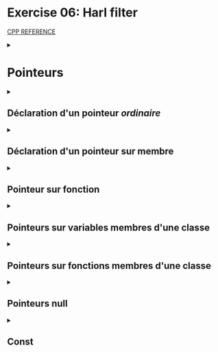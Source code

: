 # Exercise 06: Harl filter

[CPP REFERENCE](https://en.cppreference.com/w/cpp/language/pointer)

<details><summary>

# Pointeurs

</summary>
- Il n'y a pas de pointeurs sur références. Une référence est déjà un alias pour une variable existante, et elle n'a pas d'adresse mémoire distincte.

Exemple incorrect :
```c++
int a = 10;
int &ref = a;
int *ptr = &ref; Incorrect : Pointeur vers une référence
```
- Pointeur sur pointeur est autorisé.
- Déréférencement : Opérateur d'indirection (*) ou "opérateur de déréférencement" est utilisé pour accéder à la valeur de l'objet auquel un pointeur pointe.

</details>

<details><summary>

## Déclaration d'un pointeur _ordinaire_

</summary>

```c++
* attr(optional) cv(optional) declarator
```
où `cv` = `const` / `volatile`.

P.ex. déclarer `D` comme pointeur sur le type déterminé par `S` :

```c++
S* D
```

</details>

<details><summary>

## Déclaration d'un pointeur sur membre

</summary>

```c++
nested-name-specifier* attr(optional) cv(optional) declarator	
```

P.ex. déclarer `D` comme pointeur sur un membre **non-statique** de la classe `C` et dont le type est déterminé par `S` :

```c++
S C::* D;
```

</details>

<details><summary>

## Pointeur sur fonction

</summary>

Un pointeur sur fonction peut être initialisé avec l'adresse d'une fonction non-membre ou une fonction membre statique. Dans ce cas l'opérateur _adress-of &_ est optionnel, parce qu'il y a une conversion:

```c++
#include <iostream>

void f(int);
void (*p1)(int) = &f;
void (*p2)(int) = f; // same as &f

void	f(int a)
{
	std::cout << a << std::endl;
}

int	main(void)
{
	int	a = 10;
	f(a);
	p1(a);
	p2(a);
	return 0;
}
```
OUTPUT :
```c++
10
10
10
```

- À la différence des fonctions et des références de fonction, **les pointeurs sur fonctions sont des objets** et donc peuvent être stockés dans des tableaux, copiés, assignés etc.

```c++
void (a[10])(int);  // Error: array of functions
void (&a[10])(int); // Error: array of references
void (*a[10])(int); // OK: array of pointers to functions
```

Exemple :
```c++
#include <iostream>

void f(int);
void (*p1[2])(int);
void (*p2[2])(int) = {f, f}; // same as &f

void	f(int a)
{
	std::cout << a << std::endl;
}

int	main(void)
{
	int	a = 10;
	p1[0] = &f;
	p1[1] = f;

	p1[0](a);
	p1[1](a);

	p2[0](a);
	p2[1](a);
	return 0;
}
```

OUTPUT :
```c++
10
10
10
10
```

- La déclaration de pointeur sur fonction peut être simplifiée avec des alias de types :

  - En C++11 avec le mot-clé `using` 

```c++
using identifier attr(optional) = type-id ;
```

```c++
// C++ 11
using F = void(int); // named type alias to simplify declarations
F a[10];  // Error: array of functions
F& a[10]; // Error: array of references
F* a[10]; // OK: array of pointers to functions
```

Exemple : (à compiler avec `-std=c++11`)
```c++
#include <iostream>

using F = void(int);

F f;
F* p1 = &f;             // same as void (*p1)(int) = &f;
F* p2[2] = {f, f};      // same as void (*p2[2])(int) = {f, f}; // same as &f

void	f(int a)
{
	std::cout << a << std::endl;
}

int	main(void)
{
	int	a = 10;
	p1(a);
	p2[0](a);
	p2[1](a);
	return 0;
}
```

OUTPUT :
```c++
10
10
10
```

 - En C++98 avec `typedef`

Exemple :
```c++
#include <iostream>

typedef void F(int);
F f;
F* p1 = &f;             // same as void (*p1)(int) = &f;
F* p2[2] = {f, f};      // same as void (*p2[2])(int) = {f, f}; // same as &f

void	f(int a)
{
	std::cout << a << std::endl;
}

int	main(void)
{
	int	a = 10;
	p1(a);
	p2[0](a);
	p2[1](a);
	return 0;
}
```

OUTPUT :
```c++
10
10
10
```

- On peut déréférencer une fonction ce qui résultera en la lvalue de la fonction pointée

```c++
int f();
int (*p)() = f;  // pointer p is pointing to f
int (&r)() = *p; // the lvalue that identifies f is bound to a reference
r();             // function f invoked through lvalue reference
(*p)();          // function f invoked through the function lvalue
p();             // function f invoked directly through the pointer
```

- On peut utiliser des opérateurs de comparaison sur des pointeurs sur fonctions. Deux pointeurs sur fonctions sont égaux s'ils pointent sur la même fonction.

</details>

<details><summary>

## Pointeurs sur variables membres d'une classe

</summary>

- Un pointeur sur un objet membre non-statique `m` qui est membre de la classe `C` peut être initialisé avec l'expression `&C::m`.
Des expressions comme `&(C::m)` ou `&m` ne forme pas un pointeur vers le membre.

```c++
#include <iostream>

class C
{
public:
	int m;
	C() : m(10) {};
	~C() {};
};

int main(void)
{
	C c;

	int	C::*p = &C::m;
	std::cout << c.*p << std::endl;     // prints 10
}
```

- On peut utiliser ces pointeurs avec les opérateurs d'accès (_pointer-to-member access operators_) `operator.*` et `operator->*`.

Exemple :

```c++
struct C { int m; };
 
int main()
{
    int C::* p = &C::m;          // pointer to data member m of class C
    C c = {7};
    std::cout << c.*p << '\n';   // prints 7
    C* cp = &c;
    cp->m = 10;
    std::cout << cp->*p << '\n'; // prints 10
}
```

</details>

<details><summary>

## Pointeurs sur fonctions membres d'une classe

</summary>

Un pointeur sur une fonction membre non-statique `f` qui est membre de la class `C` peut être initialisé avec l'expression `&C::f`.
Les expressions `&(C::f)` ou `&f` ne forment pas de pointeurs sur fonctions membres.

On peut utiliser ces pointeurs avec les opérateurs d'accès (pointer-to-member access operators) `operator.*` et `operator->*`.

```c++
#include <iostream>

class C
{
public:
	C() {};
	~C() {};
	void f(int n) { std::cout << n << '\n'; }

};

int main(void)
{
	void	(C::*p)(int) = &C::f;
	C	c;
	C*	cp = &c;

	(c.*p)(1);      //prints 1
	(cp->*p)(2);    // prints 2
}
```

</details>

<details><summary>

## Pointeurs null

</summary>

Les pointeurs de tous les types ont une valeur spéciale _null pointer value_. Un pointeur dont la valeur est _null_ ne pointe sur aucun objet ou fonction.
Le comportement lors d'un déréférencement d'un pointeur _null_ est indéfini.
Un pointeur _null_ peut être comparé avec les opérateurs de comparaison.

En général si une fonction reçoit un pointeur comme argument, elle doit vérifier presque toujours si la valeur du pointeur est _null_ et gérer ce cas différemment. 

On peut initialiser un pointer à la valeur _null_ avec:

- un littéral entier zéro
```c++
int* ptr = 0;
```
Cette forme était couramment utilisée avant l'introduction de nullptr (à partir de C++11).

- à partir de C++11 avec `nullptr`, qui est une valeur spéciale de type `std::nullptr_t`.

```c++
int* ptr = nullptr;
```

`nullptr` est conçu pour représenter la valeur nulle de manière plus explicite et sans ambiguïté.

- avec la macro `NULL` qui est une constante symbolique :

```c++

#define NULL 0
//since C++11
#define NULL nullptr
```

Le remplacement de cette macro dépend de l'implémentation.

```c++
int* ptr = NULL;  
```

Il est à noter que l'utilisation de `NULL` est plus courante en C, et en C++, l'utilisation de `nullptr` (introduit à partir de C++11) est préférée pour représenter la valeur nulle des pointeurs, car `nullptr` est spécifiquement conçu à cet effet et évite certaines ambiguïtés liées à `NULL`. Cependant, le remplacement de `NULL` par `nullptr` dépend de la version du langage C++ que vous utilisez.

</details>

<details><summary>

## Const

</summary>

- `cv` = `const` / `volatile`

Dans la déclaration de pointeur :
- Si `cv` apparaît avant `*`, alors `cv` s'applique à l'objet pointé
- Si `cv` apparaît après `*`, alors `cv` s'applique au pointeur déclaré

| syntax | description |
|--------|-------------|
|`const T*` <=> `T const*`|pointeur sur objet constant|
|`T* const`|pointeur constant sur objet|

</details>